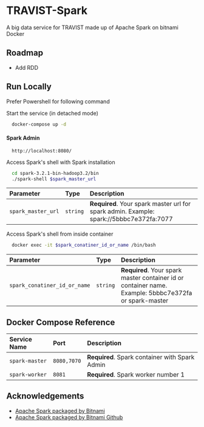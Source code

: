 
# TRAVIST-Spark

A big data service for TRAVIST made up of Apache Spark on bitnami Docker


## Roadmap

- Add RDD


## Run Locally

Prefer Powershell for following command

Start the service (in detached mode)

```bash
  docker-compose up -d
```

#### Spark Admin

```http
  http://localhost:8080/
```

Access Spark's shell with Spark installation

```bash
  cd spark-3.2.1-bin-hadoop3.2/bin
  ./spark-shell $spark_master_url
```

| Parameter | Type     | Description                |
| :-------- | :------- | :------------------------- |
| `spark_master_url` | `string` | **Required**. Your spark master url for spark admin. Example: spark://5bbbc7e372fa:7077 |

Access Spark's shell from inside container

```bash
  docker exec -it $spark_conatiner_id_or_name /bin/bash
```

| Parameter | Type     | Description                |
| :-------- | :------- | :------------------------- |
| `spark_conatiner_id_or_name` | `string` | **Required**. Your spark master container id or container name. Example: 5bbbc7e372fa or spark-master |


## Docker Compose Reference

| Service Name | Port     | Description                |
| :-------- | :------- | :------------------------- |
| `spark-master` | `8080,7070` | **Required**. Spark container with Spark Admin |
| `spark-worker` | `8081` | **Required**. Spark worker number 1 |
## Acknowledgements

 - [Apache Spark packaged by Bitnami](https://hub.docker.com/r/bitnami/spark/)
 - [Apache Spark packaged by Bitnami Github](https://github.com/bitnami/bitnami-docker-spark)

